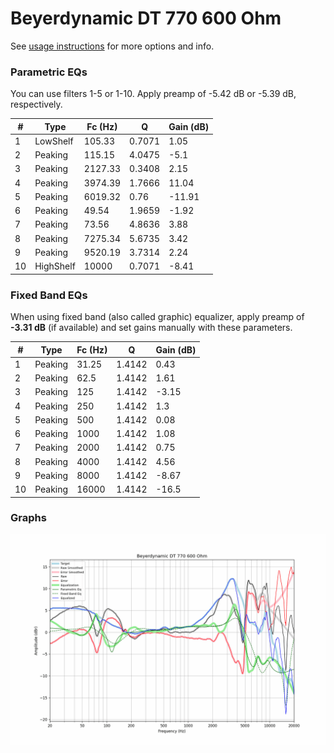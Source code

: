 # Beyerdynamic DT 770 600 Ohm
See [usage instructions](https://github.com/jaakkopasanen/AutoEq#usage) for more options and info.

### Parametric EQs
You can use filters 1-5 or 1-10. Apply preamp of -5.42 dB or -5.39 dB, respectively.

|   # | Type      |   Fc (Hz) |      Q |   Gain (dB) |
|-----|-----------|-----------|--------|-------------|
|   1 | LowShelf  |    105.33 | 0.7071 |        1.05 |
|   2 | Peaking   |    115.15 | 4.0475 |       -5.1  |
|   3 | Peaking   |   2127.33 | 0.3408 |        2.15 |
|   4 | Peaking   |   3974.39 | 1.7666 |       11.04 |
|   5 | Peaking   |   6019.32 | 0.76   |      -11.91 |
|   6 | Peaking   |     49.54 | 1.9659 |       -1.92 |
|   7 | Peaking   |     73.56 | 4.8636 |        3.88 |
|   8 | Peaking   |   7275.34 | 5.6735 |        3.42 |
|   9 | Peaking   |   9520.19 | 3.7314 |        2.24 |
|  10 | HighShelf |  10000    | 0.7071 |       -8.41 |

### Fixed Band EQs
When using fixed band (also called graphic) equalizer, apply preamp of **-3.31 dB** (if available) and set gains manually with these parameters.

|   # | Type    |   Fc (Hz) |      Q |   Gain (dB) |
|-----|---------|-----------|--------|-------------|
|   1 | Peaking |     31.25 | 1.4142 |        0.43 |
|   2 | Peaking |     62.5  | 1.4142 |        1.61 |
|   3 | Peaking |    125    | 1.4142 |       -3.15 |
|   4 | Peaking |    250    | 1.4142 |        1.3  |
|   5 | Peaking |    500    | 1.4142 |        0.08 |
|   6 | Peaking |   1000    | 1.4142 |        1.08 |
|   7 | Peaking |   2000    | 1.4142 |        0.75 |
|   8 | Peaking |   4000    | 1.4142 |        4.56 |
|   9 | Peaking |   8000    | 1.4142 |       -8.67 |
|  10 | Peaking |  16000    | 1.4142 |      -16.5  |

### Graphs
![](./Beyerdynamic%20DT%20770%20600%20Ohm.png)
